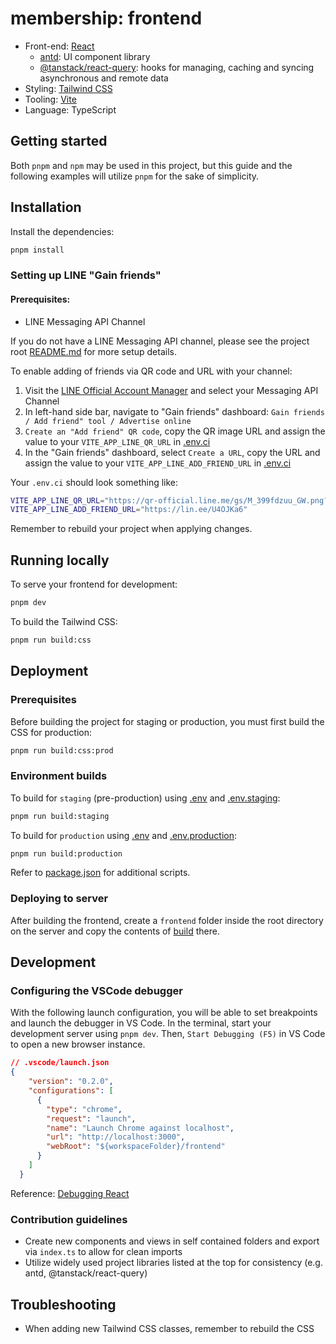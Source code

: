# membership: frontend

* Front-end: [React](https://react.dev/)
    * [antd](https://ant.design/): UI component library
    * [@tanstack/react-query](https://tanstack.com/query/latest): hooks for managing, caching and syncing asynchronous and remote data
* Styling: [Tailwind CSS](https://tailwindcss.com/)
* Tooling: [Vite](https://vitejs.dev/)
* Language: TypeScript

## Getting started

Both `pnpm` and `npm` may be used in this project, but this guide and the following examples will utilize `pnpm` for the sake of simplicity.

## Installation

Install the dependencies:

```sh
pnpm install
```

### Setting up LINE "Gain friends"

#### Prerequisites: 
* LINE Messaging API Channel

If you do not have a LINE Messaging API channel, please see the project root [README.md](../README.md#setting-up-the-line-front-end-framework-liff) for more setup details.

To enable adding of friends via QR code and URL with your channel:

1. Visit the [LINE Official Account Manager](https://manager.line.biz/) and select your Messaging API Channel
2. In left-hand side bar, navigate to "Gain friends" dashboard: `Gain friends / Add friend" tool / Advertise online`
3. `Create an "Add friend" QR code`, copy the QR image URL and assign the value to your `VITE_APP_LINE_QR_URL` in [.env.ci](.env.ci)
4. In the "Gain friends" dashboard, select `Create a URL`, copy the URL and assign the value to your `VITE_APP_LINE_ADD_FRIEND_URL` in [.env.ci](.env.ci)

Your `.env.ci` should look something like:

```sh
VITE_APP_LINE_QR_URL="https://qr-official.line.me/gs/M_399fdzuu_GW.png?oat_content=qr"
VITE_APP_LINE_ADD_FRIEND_URL="https://lin.ee/U4OJKa6"
```

Remember to rebuild your project when applying changes.

## Running locally

To serve your frontend for development:

```sh
pnpm dev
```

To build the Tailwind CSS:

```sh
pnpm run build:css
```

## Deployment

### Prerequisites
Before building the project for staging or production, you must first build the CSS for production:

```sh
pnpm run build:css:prod
```

### Environment builds

To build for `staging` (pre-production) using [.env](.env) and [.env.staging](.env.staging):

```sh
pnpm run build:staging
```

To build for `production` using [.env](.env) and [.env.production](.env.production):

```sh
pnpm run build:production
```

Refer to [package.json](package.json) for additional scripts.

### Deploying to server

After building the frontend, create a `frontend` folder inside the root directory on the server and copy the contents of [build](build) there.

## Development

### Configuring the VSCode debugger

With the following launch configuration, you will be able to set breakpoints and launch the debugger in VS Code. In the terminal, start your development server using `pnpm dev`. Then, `Start Debugging (F5)` in VS Code to open a new browser instance. 

```json
// .vscode/launch.json
{
    "version": "0.2.0",
    "configurations": [
      {
        "type": "chrome",
        "request": "launch",
        "name": "Launch Chrome against localhost",
        "url": "http://localhost:3000",
        "webRoot": "${workspaceFolder}/frontend"
      }
    ]
  }
```

Reference: [Debugging React](https://code.visualstudio.com/docs/nodejs/reactjs-tutorial#_debugging-react)

### Contribution guidelines

* Create new components and views in self contained folders and export via `index.ts` to allow for clean imports
* Utilize widely used project libraries listed at the top for consistency (e.g. antd, @tanstack/react-query)

## Troubleshooting

* When adding new Tailwind CSS classes, remember to rebuild the CSS